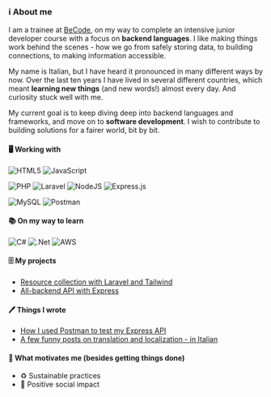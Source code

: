 ### ℹ️ About me

I am a trainee at [BeCode](https://becode.org/), on my way to complete an intensive junior developer course with a focus on **backend languages**. I like making things work behind the scenes - how we go from safely storing data, to building connections, to making information accessible.

My name is Italian, but I have heard it pronounced in many different ways by now. Over the last ten years I have lived in several different countries, which meant **learning new things** (and new words!) almost every day. And curiosity stuck well with me.

My current goal is to keep diving deep into backend languages and frameworks, and move on to **software development**. I wish to contribute to building solutions for a fairer world, bit by bit.

#### 🖥️ Working with
![HTML5](https://img.shields.io/badge/html5-%23E34F26.svg?style=for-the-badge&logo=html5&logoColor=white) 
![JavaScript](https://img.shields.io/badge/javascript-%23323330.svg?style=for-the-badge&logo=javascript&logoColor=%23F7DF1E) 

![PHP](https://img.shields.io/badge/php-%23777BB4.svg?style=for-the-badge&logo=php&logoColor=white)
![Laravel](https://img.shields.io/badge/laravel-%23FF2D20.svg?style=for-the-badge&logo=laravel&logoColor=white) 
![NodeJS](https://img.shields.io/badge/node.js-6DA55F?style=for-the-badge&logo=node.js&logoColor=white) 
![Express.js](https://img.shields.io/badge/express.js-%23404d59.svg?style=for-the-badge&logo=express&logoColor=%2361DAFB)

![MySQL](https://img.shields.io/badge/mysql-%2300f.svg?style=for-the-badge&logo=mysql&logoColor=white) 
![Postman](https://img.shields.io/badge/Postman-FF6C37?style=for-the-badge&logo=postman&logoColor=white)

#### 📚 On my way to learn
![C#](https://img.shields.io/badge/c%23-%23239120.svg?style=for-the-badge&logo=c-sharp&logoColor=white) 
![.Net](https://img.shields.io/badge/.NET-5C2D91?style=for-the-badge&logo=.net&logoColor=white)
![AWS](https://img.shields.io/badge/AWS-%23FF9900.svg?style=for-the-badge&logo=amazon-aws&logoColor=white)

#### 🗄️ My projects

- [Resource collection with Laravel and Tailwind](https://github.com/BiceSchembri/shiver-down-the-bookspine)
- [All-backend API with Express](https://github.com/BiceSchembri/express-API-tattoo)

#### 🖊️ Things I wrote
- [How I used Postman to test my Express API](https://dev.to/biceschembri/how-i-used-postman-to-test-my-express-api-1bk0)
- [A few funny posts on translation and localization - in Italian](https://www.tdm-magazine.it/author/beatrice-schembri/)

#### 🦾 What motivates me (besides getting things done)
- ♻️ Sustainable practices
- 💙 Positive social impact






